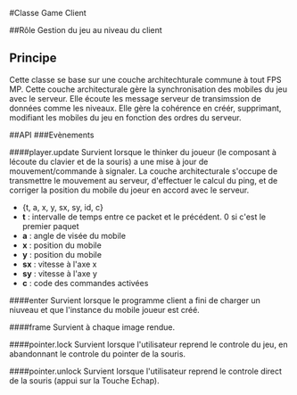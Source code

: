 #Classe Game Client

##Rôle
Gestion du jeu au niveau du client

## Principe
Cette classe se base sur une couche architechturale commune à tout FPS MP.
Cette couche architecturale gère la synchronisation des mobiles du jeu avec le serveur.
Elle écoute les message serveur de transimssion de données comme les niveaux.
Elle gère la cohérence en créér, supprimant, modifiant les mobiles du jeu en fonction
des ordres du serveur.

##API
###Evènements

####player.update
Survient lorsque le thinker du joueur (le composant à lécoute du clavier et de la souris) 
a une mise à jour de mouvement/commande à signaler.
La couche architecturale s'occupe de transmettre le mouvement au serveur, d'effectuer
le calcul du ping, et de corriger la position du mobile du joeur en accord avec le serveur.
- {t, a, x, y, sx, sy, id, c}
- __t__ : intervalle de temps entre ce packet et le précédent. 0 si c'est le premier paquet
- __a__ : angle de visée du mobile
- __x__ : position du mobile
- __y__ : position du mobile
- __sx__ : vitesse à l'axe x
- __sy__ : vitesse à l'axe y
- __c__ : code des commandes activées

 
####enter
Survient lorsque le programme client a fini de charger un niuveau et que l'instance du
mobile joueur est créé.


####frame
Survient à chaque image rendue.


####pointer.lock
Survient lorsque l'utilisateur reprend le controle du jeu, en abandonnant le controle du
pointer de la souris.


####pointer.unlock
Survient lorsque l'utilisateur reprend le controle direct de la souris 
(appui sur la Touche Echap).

